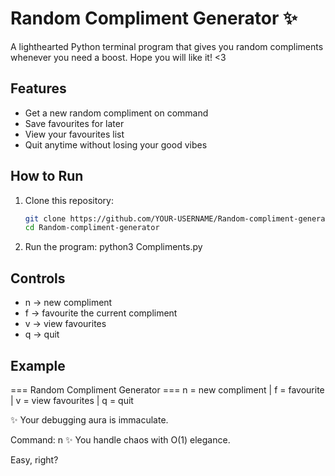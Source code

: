 # Random Compliment Generator ✨

A lighthearted Python terminal program that gives you random compliments whenever you need a boost. Hope you will like it! <3

## Features
- Get a new random compliment on command
- Save favourites for later
- View your favourites list
- Quit anytime without losing your good vibes

## How to Run
1. Clone this repository:
   ```bash
   git clone https://github.com/YOUR-USERNAME/Random-compliment-generator.git
   cd Random-compliment-generator
   
2. Run the program: python3 Compliments.py

## Controls
- n → new compliment
- f → favourite the current compliment
- v → view favourites
- q → quit

## Example
=== Random Compliment Generator ===
n = new compliment | f = favourite | v = view favourites | q = quit

✨ Your debugging aura is immaculate.

Command: n
✨ You handle chaos with O(1) elegance.

Easy, right?
